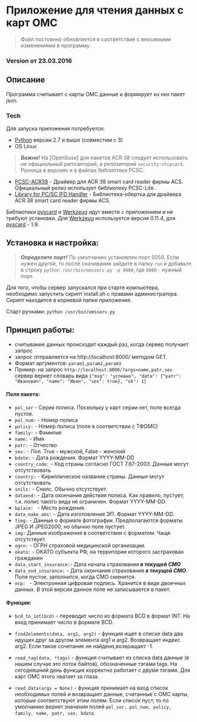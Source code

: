 # Приложение для чтения данных с карт ОМС

> Файл постоянно обновляется в соответствие с вносимыми изменениями в программу.

### Version от 23.03.2016
## Описание

Программа  считывает с карты ОМС данные и формирует из них пакет json. 

### Tech

Для запуска приложения потребуется:

* [Python] версии 2.7 и выше (совместим с 3)
* OS Linux
> ***Важно!*** На [OpenSuse] для пакетов ACR 38 следует использовать не официальный репозиторий, а репозиторий ```security:chipcard```. Разница в версиях и в файлах библиотеки PCSC.
* [PCSC-ACR38] - Драйвер для  ACR 38 smart card reader фирмы ACS. Официальный релиз использует библиотеку  PCSC-Lite .
* [Library for PC/SC IFD Handler] - Библиотека-обертка для драйвера ACR 38 smart card reader фирмы ACS. 

Библиотеки [pyscard] и [Werkzeug] идут вместе с приложением и не требуют установки. Для [Werkzeug] используется версия 0.11.4, для [pyscard] - 1.9.

## Установка и настройка: 

> ***Определите порт!*** По умолчанию установлен порт 5050. Если нужен другой, то после скачивания зайдите в папку `run` и добавьте в строку `python /usr/bin/omsserv.py -p 8080`, где `8080` - нужный порт.

Для того, чтобы сервер запускался при старте компьютера, необходимо запустить скрипт install.sh с правами администратора. Скрипт находится в корневой папке приложения.

Старт ручками: `python /usr/bin/omsserv.py`

## Принцип работы:
 - считывание данных происходит каждый раз, когда сервер получает запрос
 - запрос отправляется на http://localhost:8000/ методом GET. 
 - Формат аргументов: `param1,param2,param3`
 - Пример: на запрос `http://localhost:8000/?args=name,patr,sex` сервер вернет словарь вида `{"msg": "успешно", "data": {"patr": "Иванович", "name": "Иван", "sex": true}, "ok": 1}`
 


#### Поля пакета:
 - `pol_ser` - Серия полиса. Поскольку у карт серии нет, поле всегда пустое.
- `pol_num:` - Номер полиса
- `policy:` - Номер полиса (поле в соответствии с ТФОМС)
- `family:` - Фамилия
- `name:` - Имя
- `patr:` - Отчество
- `sex:` - Пол. True - мужской, False - женский
- `bdate:` - Дата рождения. Формат YYYY-MM-DD
- `country_code:` - Код страны согласно ГОСТ 7.67-2003. Данные могут отсутствовать
- `country:` - Кириллическое название страны. Данные могут отсутствовать
- `snils:` - Снилс. Обычно отсутствует.
- `dataend:` - Дата окончания действия полиса. Как правило, пустует, т.к. полис такого вида не ограничен. Формат YYYY-MM-DD.
- `bplace: ` - Место рождения.
- `data_make_oms:` - Дата изготовления ЭП. Формат YYYY-MM-DD.
- `fimg:` - Данные о формате фотографии. Предполагаются форматы JPEG И JPEG2000, но обычно поле пустует.
- `img:` Данные изображения в соответствии с форматом. Чаще отсутствует.
- `ogrn:` - ОГРН страховой медицинской организации.
- `okato:` - ОКАТО субъекта РФ, на территории которого застрахован гражданин
- `data_start_insurance:`- Дата начала страхования ***в текущей СМО***
- `data_end_insurance:` - Дата окончания страхования ***в текущей СМО***. Поле пустое, заполнится, когда СМО сменится.
- `ecp: ` - Электронная цифровая подпись.  Хранится в виде двоичных данных.  В этой версии данное поле не записывается в пакет.

#### Функции:
- `bcd_to_int(bcd)` - переводит число из формата BCD в формат INT. На вход принимает число в формате BCD.
- `find2elements(data, arg1, arg2)` - функция ищет в списке data два идущих друг за другом элемента arg1 и arg2. Возвращает индекс arg2. Если такое сочетание не найдено,возвращает -1.
- `read_tag(data, *tags)` - функция считывает из списка data данные (в нашем случае это поток байтов), обозначенные тэгами tags. На сегодняшний день функция корректно работает с двумя тэгами. Для карт ОМС  этого хватает за глаза.
- `read_data(args = None)` - функция принимает на вход список необходимых полей и возвращает данные, считанные с ОМС карты, которые соответствуют этим полям. Если список пуст, то по умолчанию вернет значения полей `pol_ser, pol_num, policy, family, name, patr, sex, bdate`.


   [OpenSuse 42.1]: <http://software.opensuse.org/421/en>
   [Python]: <https://www.python.org/>
   [PCSC-ACR38]: <http://software.opensuse.org/package/pcsc-acr38>
   [Library for PC/SC IFD Handler]: <http://software.opensuse.org/package/libacr38ucontrol0>
   [pyscard]: <https://sourceforge.net/projects/pyscard/>
   [python-pyscard]: <http://software.opensuse.org/package/python-pyscard>
   [Werkzeug]: <http://werkzeug.pocoo.org/>
